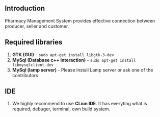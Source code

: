 ## Introduction
Pharmacy Management System provides effective connection between producer, seller and customer.

## Required libraries
1. **GTK (GUI)** - `sudo apt-get install libgtk-3-dev`
1. **MySql (Database c++ interaction)** - `sudo apt-get install libmysqlclient-dev`
1. **MySql (lamp server)** - Please install Lamp server or ask one of the contributors

## IDE
1. We highly recommend to use **CLion IDE**. It has everyting what is required, debuger, terminal, own build system.
